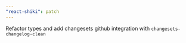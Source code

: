```yaml
---
"react-shiki": patch
---
```


Refactor types and add changesets github integration with `changesets-changelog-clean`
